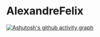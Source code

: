 # AlexandreFelix
[![Ashutosh's github activity graph](https://github-readme-activity-graph.vercel.app/graph?username=Alexandrefelix07&bg_color=262627&color=bd9914&line=b0bb63&point=e00000&area=true&hide_border=true)](https://github.com/ashutosh00710/github-readme-activity-graph)
